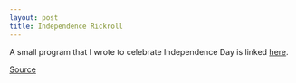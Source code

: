 ```yaml
---
layout: post
title: Independence Rickroll
---
```

A small program that I wrote to celebrate Independence Day is linked [here](/extras/2k18indrickroll.jar).

[Source](https://github.com/landmaster/2k18indrickroll)
